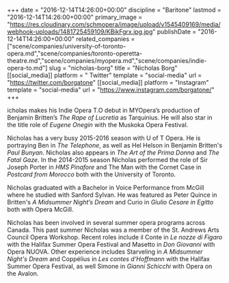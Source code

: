 +++
date = "2016-12-14T14:26:00+00:00"
discipline = "Baritone"
lastmod = "2016-12-14T14:26:00+00:00"
primary_image = "https://res.cloudinary.com/schmopera/image/upload/v1545409169/media/webhook-uploads/1481725459109/KBikFgrx.jpg.jpg"
publishDate = "2016-12-14T14:26:00+00:00"
related_companies = ["scene/companies/university-of-toronto-opera.md","scene/companies/toronto-operetta-theatre.md","scene/companies/myopera.md","scene/companies/indie-opera-to.md"]
slug = "nicholas-borg"
title = "Nicholas Borg"
[[social_media]]
platform = " Twitter"
template = "social-media"
url = "https://twitter.com/borgatone"
[[social_media]]
platform = "Instagram"
template = "social-media"
url = "https://www.instagram.com/borgatone/"
+++

icholas makes his Indie Opera T.O debut in MYOpera’s production of Benjamin Britten’s *The Rape of Lucretia* as Tarquinius. He will also star in the title role of *Eugene Onegin* with the Muskoka Opera Festival.

Nicholas has a very busy 2015-2016 season with U of T Opera. He is portraying Ben in *The Telephone*, as well as Hel Helson in Benjamin Britten's *Paul Bunyan*. Nicholas also appears in *The Art of the Prima Donna* and *The Fatal Gaze*. In the 2014-2015 season Nicholas performed the role of Sir Joseph Porter in *HMS Pinafore* and The Man with the Cornet Case in *Postcard from Morocco* both with the University of Toronto.

Nicholas graduated with a Bachelor in Voice Performance from McGill where he studied with Sanford Sylvan. He was featured as Peter Quince in Britten's *A Midsummer Night’s Dream* and Curio in *Giulio Cesare in Egitto* both with Opera McGill.

Nicholas has been involved in several summer opera programs across Canada. This past summer Nicholas was a member of the St. Andrews Arts Council Opera Workshop. Recent roles include il Conte in *Le nozze di Figaro* with the Halifax Summer Opera Festival and Masetto in *Don Giovanni* with Opera NUOVA. Other experience includes Starveling in *A Midsummer Night's Dream* and Coppélius in *Les contes d‘Hoffmann* with the Halifax Summer Opera Festival, as well Simone in *Gianni Schicchi* with Opera on the Avalon.
